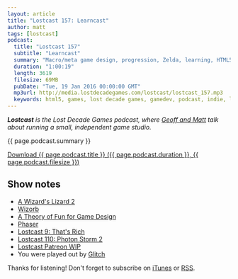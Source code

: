 ```yaml
---
layout: article
title: "Lostcast 157: Learncast"
author: matt
tags: [lostcast]
podcast:
  title: "Lostcast 157"
  subtitle: "Learncast"
  summary: "Macro/meta game design, progression, Zelda, learning, HTML5 licensing, prototyping ... phew! Lotsa great game dev topics."
  duration: "1:00:19"
  length: 3619
  filesize: 69MB
  pubDate: "Tue, 19 Jan 2016 00:00:00 GMT"
  mp3url: http://media.lostdecadegames.com/lostcast/lostcast_157.mp3
  keywords: html5, games, lost decade games, gamedev, podcast, indie, lostcast
---
```

_**Lostcast** is the Lost Decade Games podcast, where [Geoff and Matt](/about/) talk about running a small, independent game studio._

{{ page.podcast.summary }}

<a class="download-podcast" href="{{ page.podcast.mp3url }}">
	Download {{ page.podcast.title }} ({{ page.podcast.duration }}, {{ page.podcast.filesize }})
</a>

## Show notes

* [A Wizard's Lizard 2](http://www.wizardslizard.com/2/)
* [Wizorb](http://www.wizorb.com/)
* [A Theory of Fun for Game Design](http://www.theoryoffun.com/)
* [Phaser](http://phaser.io/)
* [Lostcast 9: That's Rich](http://www.lostdecadegames.com/lostcast-episode-9-thats-rich/)
* [Lostcast 110: Photon Storm 2](http://www.lostdecadegames.com/lostcast-110/)
* [Lostcast Patreon WIP](https://www.patreon.com/lostdecadegames?ty=h)
* You were played out by [Glitch](https://joshuamorse.bandcamp.com/track/glitch)

Thanks for listening! Don't forget to subscribe on [iTunes](http://itunes.apple.com/us/podcast/lostcast/id481950724) or [RSS](/lostcast.xml).
